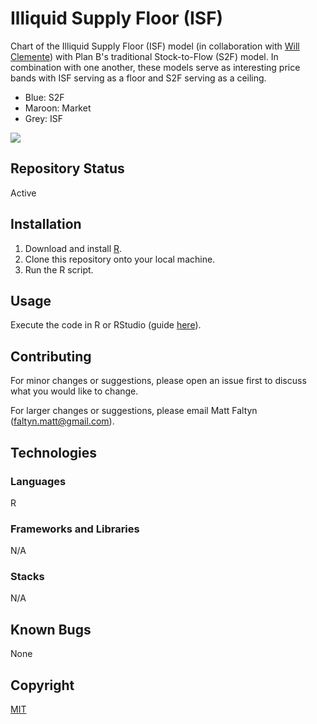 # Illiquid Supply Floor (ISF)

Chart of the Illiquid Supply Floor (ISF) model (in collaboration with [Will Clemente](https://twitter.com/WClementeIII)) with Plan B's traditional Stock-to-Flow (S2F) model. In combination with one another, these models serve as interesting price bands with ISF serving as a floor and S2F serving as a ceiling. 

- Blue: S2F
- Maroon: Market
- Grey: ISF

![](https://github.com/MattFaltyn/Illiquid-Stock-to-Flow/blob/main/IS2F)

## Repository Status
Active

## Installation
1. Download and install [R](https://www.r-project.org/).
2. Clone this repository onto your local machine.
3. Run the R script. 

## Usage
Execute the code in R or RStudio (guide [here](https://support.rstudio.com/hc/en-us/articles/200484448-Editing-and-Executing-Code)).

## Contributing

For minor changes or suggestions, please open an issue first to discuss what you would like to change. 

For larger changes or suggestions, please email Matt Faltyn (faltyn.matt@gmail.com). 

## Technologies

### Languages
R

### Frameworks and Libraries
N/A

### Stacks 
N/A

## Known Bugs
None

## Copyright
[MIT](https://choosealicense.com/licenses/mit/)
